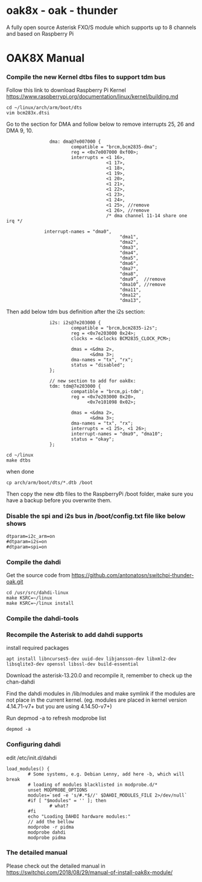 # oak8x - oak - thunder
A fully open source Asterisk FXO/S module which supports up to 8 channels and based on Raspberry Pi 

# OAK8X Manual
### Compile the new Kernel dtbs files to support tdm bus
Follow this link to download Raspberry Pi Kernel https://www.raspberrypi.org/documentation/linux/kernel/building.md
```shell
cd ~/linux/arch/arm/boot/dts
vim bcm283x.dtsi
```
Go to the section for DMA and follow below to remove interrupts 25, 26 and DMA 9, 10.

```shell
                dma: dma@7e007000 {
                        compatible = "brcm,bcm2835-dma";
                        reg = <0x7e007000 0xf00>;
                        interrupts = <1 16>,
                                     <1 17>,
                                     <1 18>,
                                     <1 19>,
                                     <1 20>,
                                     <1 21>,
                                     <1 22>,
                                     <1 23>,
                                     <1 24>,
                                     <1 25>, //remove
                                     <1 26>, //remove
                                     /* dma channel 11-14 share one irq */
                      
			  interrupt-names = "dma0",
                                          "dma1",
                                          "dma2",
                                          "dma3",
                                          "dma4",
                                          "dma5",
                                          "dma6",
                                          "dma7",
                                          "dma8",
                                          "dma9”,  //remove
                                          "dma10”, //remove
                                          "dma11",
                                          "dma12",
                                          "dma13",
```

Then add below tdm bus definition after the i2s section:

```shell
                i2s: i2s@7e203000 {
                        compatible = "brcm,bcm2835-i2s";
                        reg = <0x7e203000 0x24>;
                        clocks = <&clocks BCM2835_CLOCK_PCM>;

                        dmas = <&dma 2>,
                               <&dma 3>;
                        dma-names = "tx", "rx";
                        status = "disabled";
                };

                // new section to add for oak8x:
                tdm: tdm@7e203000 {
                        compatible = "brcm,pi-tdm";
                        reg = <0x7e203000 0x20>,
                              <0x7e101098 0x02>;

                        dmas = <&dma 2>,
                               <&dma 3>;
                        dma-names = "tx", "rx";
                        interrupts = <1 25>, <1 26>;
                        interrupt-names = "dma9", "dma10";
                        status = "okay";
                };

```
```shell
cd ~/linux
make dtbs
```
when done
```shell
cp arch/arm/boot/dts/*.dtb /boot
```
Then copy the new dtb files to the RaspberryPi /boot folder, make sure you have a backup before you overwrite them.

### Disable the spi and i2s bus in /boot/config.txt file like below shows
```shell
dtparam=i2c_arm=on
#dtparam=i2s=on
#dtparam=spi=on
```

### Compile the dahdi
Get the source code from https://github.com/antonatosn/switchpi-thunder-oak.git
```shell
cd /usr/src/dahdi-linux
make KSRC=~/linux
make KSRC=~/linux install
```

### Compile the dahdi-tools

### Recompile the Asterisk to add dahdi supports
install required packages
```shell
apt install libncurses5-dev uuid-dev libjansson-dev libxml2-dev libsqlite3-dev openssl libssl-dev build-essential
```
Download the asterisk-13.20.0 and recompile it, remember to check up the chan-dahdi

Find the dahdi modules in /lib/modules
and make symlink if the modules are not place in the current kernel. 
(eg. modules are placed in kernel version 4.14.71-v7+ but you are using 4.14.50-v7+)

Run depmod -a to refresh modprobe list
```shell
depmod -a
```

### Configuring dahdi
edit /etc/init.d/dahdi
```shell
load_modules() {
        # Some systems, e.g. Debian Lenny, add here -b, which will break
        # loading of modules blacklisted in modprobe.d/*
        unset MODPROBE_OPTIONS
        modules=`sed -e 's/#.*$//' $DAHDI_MODULES_FILE 2>/dev/null`
        #if [ "$modules" = '' ]; then
                # what?
        #fi
        echo "Loading DAHDI hardware modules:"
		// add the bellow
        modprobe -r pidma
        modprobe dahdi
        modprobe pidma
```

### The detailed manual
Please check out the detailed manual in https://switchpi.com/2018/08/29/manual-of-install-oak8x-module/

